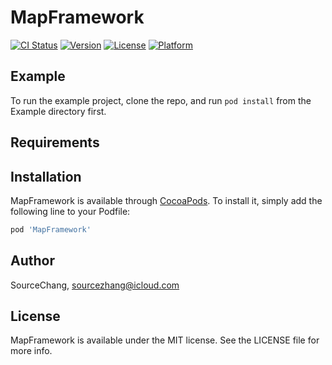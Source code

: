 # MapFramework

[![CI Status](https://img.shields.io/travis/SourceChang/MapFramework.svg?style=flat)](https://travis-ci.org/SourceChang/MapFramework)
[![Version](https://img.shields.io/cocoapods/v/MapFramework.svg?style=flat)](https://cocoapods.org/pods/MapFramework)
[![License](https://img.shields.io/cocoapods/l/MapFramework.svg?style=flat)](https://cocoapods.org/pods/MapFramework)
[![Platform](https://img.shields.io/cocoapods/p/MapFramework.svg?style=flat)](https://cocoapods.org/pods/MapFramework)

## Example

To run the example project, clone the repo, and run `pod install` from the Example directory first.

## Requirements

## Installation

MapFramework is available through [CocoaPods](https://cocoapods.org). To install
it, simply add the following line to your Podfile:

```ruby
pod 'MapFramework'
```

## Author

SourceChang, sourcezhang@icloud.com

## License

MapFramework is available under the MIT license. See the LICENSE file for more info.
